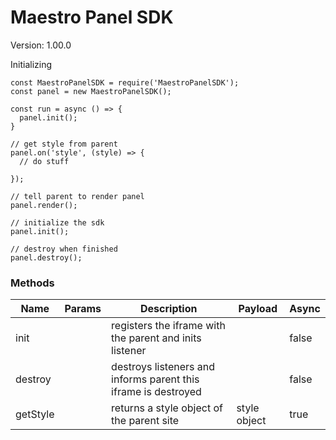 # Maestro Panel SDK
Version: 1.00.0

Initializing

```ecmascript 6
const MaestroPanelSDK = require('MaestroPanelSDK');
const panel = new MaestroPanelSDK();

const run = async () => {
  panel.init();
}

// get style from parent
panel.on('style', (style) => {
  // do stuff
  
});

// tell parent to render panel
panel.render();

// initialize the sdk
panel.init();

// destroy when finished
panel.destroy();

```

### Methods
Name | Params | Description | Payload | Async
--- | --- | --- | --- | ---
init | | registers the iframe with the parent and inits listener | | false 
destroy | | destroys listeners and informs parent this iframe is destroyed | | false 
getStyle | | returns a style object of the parent site | style object | true

